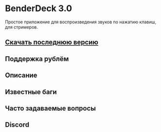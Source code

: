 # BenderDeck 3.0
Простое приложение для воспроизведения звуков по нажатию клавиш, для стримеров.
## [Скачать последнюю версию](https://github.com/PavlikBender/BenderDeck/releases/download/v3.0/BenderDeckSetup.msi)
## Поддержка рублём

## Описание
## Известные баги
## Часто задаваемые вопросы
## Discord
